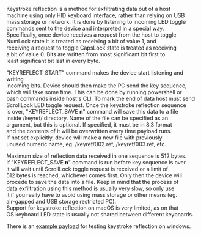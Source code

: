 Keystroke reflection is a method for exfiltrating data out of a host  
machine using only HID keyboard interface, rather than relying on USB  
mass storage or network. It is done by listening to incoming LED toggle  
commands sent to the device and interpreted in a special way.  
Specifically, once device receives a request from the host to toggle  
NumLock state it is treated as receiving a bit of value 1, and  
receiving a request to toggle CapsLock state is treated as receiving  
a bit of value 0. Bits are written from most significant bit first to  
least significant bit last in every byte.  
  
"KEYREFLECT_START" command makes the device start listening and writing  
incoming bits. Device should then make the PC send the key sequence,  
which will take some time. This can be done by running powershell or  
bash commands inside host's CLI. To mark the end of data host must send  
ScrollLock LED toggle request. Once the keystroke reflection sequence  
is over, "KEYREFLECT_SAVE **n**" command will save this data to a file  
inside /keyref/ directory. Name of the file can be specified as an  
argument, but this is optional. If specified, it must be in 8.3 format  
and the contents of it will be overwritten every time payload runs.  
If not set explicitly, device will make a new file with previously  
unused numeric name, eg. /keyref/002.ref, /keyref/003.ref, etc.  
  
Maximum size of reflection data received in one sequence is 512 bytes.  
If "KEYREFLECT_SAVE **n**" command is run before key sequence is over  
it will wait until ScrollLock toggle request is received or a limit of  
512 bytes is reached, whichever comes first. Only then the device will  
procede to save the data into a file. Keep in mind that the process of  
data exfiltration using this method is usually very slow, so only use  
it if you really have to avoid using mass storage or other means (eg.  
air-gapped and USB storage restricted PC).  
Support for keystroke reflection on macOS is very limited, as on that  
OS keyboard LED state is usually not shared between different keyboards.  
  
There is an [example payload](https://github.com/krakrukra/PocketAdmin/tree/master/extra/payloads/FeatureTesting/KeystrokeReflectionTest) for testing keystroke reflection on windows.  
  
